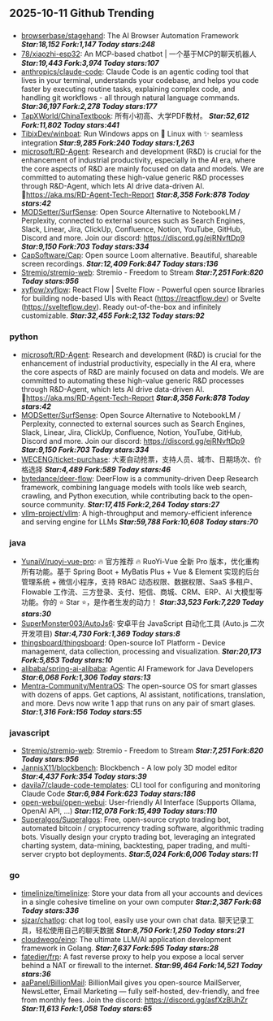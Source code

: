 ## 2025-10-11 Github Trending

### 
* [browserbase/stagehand](https://github.com/browserbase/stagehand): The AI Browser Automation Framework ***Star:18,152 Fork:1,147 Today stars:248***
* [78/xiaozhi-esp32](https://github.com/78/xiaozhi-esp32): An MCP-based chatbot | 一个基于MCP的聊天机器人 ***Star:19,443 Fork:3,974 Today stars:107***
* [anthropics/claude-code](https://github.com/anthropics/claude-code): Claude Code is an agentic coding tool that lives in your terminal, understands your codebase, and helps you code faster by executing routine tasks, explaining complex code, and handling git workflows - all through natural language commands. ***Star:36,197 Fork:2,278 Today stars:177***
* [TapXWorld/ChinaTextbook](https://github.com/TapXWorld/ChinaTextbook): 所有小初高、大学PDF教材。 ***Star:52,612 Fork:11,802 Today stars:441***
* [TibixDev/winboat](https://github.com/TibixDev/winboat): Run Windows apps on 🐧 Linux with ✨ seamless integration ***Star:9,285 Fork:240 Today stars:1,263***
* [microsoft/RD-Agent](https://github.com/microsoft/RD-Agent): Research and development (R&D) is crucial for the enhancement of industrial productivity, especially in the AI era, where the core aspects of R&D are mainly focused on data and models. We are committed to automating these high-value generic R&D processes through R&D-Agent, which lets AI drive data-driven AI. 🔗https://aka.ms/RD-Agent-Tech-Report ***Star:8,358 Fork:878 Today stars:42***
* [MODSetter/SurfSense](https://github.com/MODSetter/SurfSense): Open Source Alternative to NotebookLM / Perplexity, connected to external sources such as Search Engines, Slack, Linear, Jira, ClickUp, Confluence, Notion, YouTube, GitHub, Discord and more. Join our discord: https://discord.gg/ejRNvftDp9 ***Star:9,150 Fork:703 Today stars:334***
* [CapSoftware/Cap](https://github.com/CapSoftware/Cap): Open source Loom alternative. Beautiful, shareable screen recordings. ***Star:12,409 Fork:847 Today stars:136***
* [Stremio/stremio-web](https://github.com/Stremio/stremio-web): Stremio - Freedom to Stream ***Star:7,251 Fork:820 Today stars:956***
* [xyflow/xyflow](https://github.com/xyflow/xyflow): React Flow | Svelte Flow - Powerful open source libraries for building node-based UIs with React (https://reactflow.dev) or Svelte (https://svelteflow.dev). Ready out-of-the-box and infinitely customizable. ***Star:32,455 Fork:2,132 Today stars:92***

### python
* [microsoft/RD-Agent](https://github.com/microsoft/RD-Agent): Research and development (R&D) is crucial for the enhancement of industrial productivity, especially in the AI era, where the core aspects of R&D are mainly focused on data and models. We are committed to automating these high-value generic R&D processes through R&D-Agent, which lets AI drive data-driven AI. 🔗https://aka.ms/RD-Agent-Tech-Report ***Star:8,358 Fork:878 Today stars:42***
* [MODSetter/SurfSense](https://github.com/MODSetter/SurfSense): Open Source Alternative to NotebookLM / Perplexity, connected to external sources such as Search Engines, Slack, Linear, Jira, ClickUp, Confluence, Notion, YouTube, GitHub, Discord and more. Join our discord: https://discord.gg/ejRNvftDp9 ***Star:9,150 Fork:703 Today stars:334***
* [WECENG/ticket-purchase](https://github.com/WECENG/ticket-purchase): 大麦自动抢票，支持人员、城市、日期场次、价格选择 ***Star:4,489 Fork:589 Today stars:46***
* [bytedance/deer-flow](https://github.com/bytedance/deer-flow): DeerFlow is a community-driven Deep Research framework, combining language models with tools like web search, crawling, and Python execution, while contributing back to the open-source community. ***Star:17,415 Fork:2,264 Today stars:27***
* [vllm-project/vllm](https://github.com/vllm-project/vllm): A high-throughput and memory-efficient inference and serving engine for LLMs ***Star:59,788 Fork:10,608 Today stars:70***

### java
* [YunaiV/ruoyi-vue-pro](https://github.com/YunaiV/ruoyi-vue-pro): 🔥 官方推荐 🔥 RuoYi-Vue 全新 Pro 版本，优化重构所有功能。基于 Spring Boot + MyBatis Plus + Vue & Element 实现的后台管理系统 + 微信小程序，支持 RBAC 动态权限、数据权限、SaaS 多租户、Flowable 工作流、三方登录、支付、短信、商城、CRM、ERP、AI 大模型等功能。你的 ⭐️ Star ⭐️，是作者生发的动力！ ***Star:33,523 Fork:7,229 Today stars:30***
* [SuperMonster003/AutoJs6](https://github.com/SuperMonster003/AutoJs6): 安卓平台 JavaScript 自动化工具 (Auto.js 二次开发项目) ***Star:4,730 Fork:1,369 Today stars:8***
* [thingsboard/thingsboard](https://github.com/thingsboard/thingsboard): Open-source IoT Platform - Device management, data collection, processing and visualization. ***Star:20,173 Fork:5,853 Today stars:10***
* [alibaba/spring-ai-alibaba](https://github.com/alibaba/spring-ai-alibaba): Agentic AI Framework for Java Developers ***Star:6,068 Fork:1,306 Today stars:13***
* [Mentra-Community/MentraOS](https://github.com/Mentra-Community/MentraOS): The open-source OS for smart glasses with dozens of apps. Get captions, AI assistant, notifications, translation, and more. Devs now write 1 app that runs on any pair of smart glases. ***Star:1,316 Fork:156 Today stars:55***

### javascript
* [Stremio/stremio-web](https://github.com/Stremio/stremio-web): Stremio - Freedom to Stream ***Star:7,251 Fork:820 Today stars:956***
* [JannisX11/blockbench](https://github.com/JannisX11/blockbench): Blockbench - A low poly 3D model editor ***Star:4,437 Fork:354 Today stars:39***
* [davila7/claude-code-templates](https://github.com/davila7/claude-code-templates): CLI tool for configuring and monitoring Claude Code ***Star:6,984 Fork:623 Today stars:186***
* [open-webui/open-webui](https://github.com/open-webui/open-webui): User-friendly AI Interface (Supports Ollama, OpenAI API, ...) ***Star:112,078 Fork:15,499 Today stars:110***
* [Superalgos/Superalgos](https://github.com/Superalgos/Superalgos): Free, open-source crypto trading bot, automated bitcoin / cryptocurrency trading software, algorithmic trading bots. Visually design your crypto trading bot, leveraging an integrated charting system, data-mining, backtesting, paper trading, and multi-server crypto bot deployments. ***Star:5,024 Fork:6,006 Today stars:11***

### go
* [timelinize/timelinize](https://github.com/timelinize/timelinize): Store your data from all your accounts and devices in a single cohesive timeline on your own computer ***Star:2,387 Fork:68 Today stars:336***
* [sjzar/chatlog](https://github.com/sjzar/chatlog): chat log tool, easily use your own chat data. 聊天记录工具，轻松使用自己的聊天数据 ***Star:8,750 Fork:1,250 Today stars:21***
* [cloudwego/eino](https://github.com/cloudwego/eino): The ultimate LLM/AI application development framework in Golang. ***Star:7,637 Fork:595 Today stars:28***
* [fatedier/frp](https://github.com/fatedier/frp): A fast reverse proxy to help you expose a local server behind a NAT or firewall to the internet. ***Star:99,464 Fork:14,521 Today stars:36***
* [aaPanel/BillionMail](https://github.com/aaPanel/BillionMail): BillionMail gives you open-source MailServer, NewsLetter, Email Marketing — fully self-hosted, dev-friendly, and free from monthly fees. Join the discord: https://discord.gg/asfXzBUhZr ***Star:11,613 Fork:1,058 Today stars:65***
